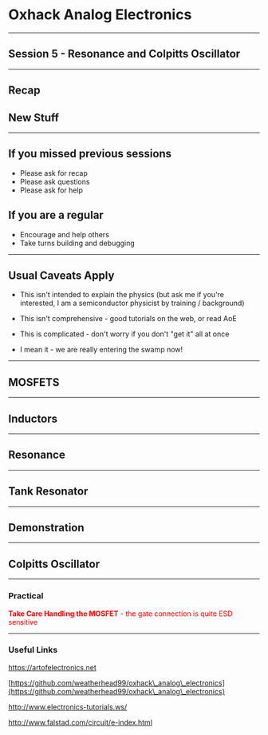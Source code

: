 # Oxhack Analog Electronics
-------------------
## Session 5 - Resonance and Colpitts Oscillator


---

## Recap 


## New Stuff

----


## If you missed previous sessions

* Please ask for recap
* Please ask questions
* Please ask for help

## If you are a regular

* Encourage and help others
* Take turns building and debugging

----

## Usual Caveats Apply

* This isn't intended to explain the physics (but ask me if you're interested, I am a semiconductor physicist by training / background)

* This isn't comprehensive - good tutorials on the web, or read AoE

* This is complicated - don't worry if you don't "get it" all at once

* I mean it - we are really entering the swamp now!


---

## MOSFETS


---


## Inductors


---


## Resonance


---


## Tank Resonator


----

## Demonstration


---


## Colpitts Oscillator


---


### Practical
<font color="red"> **Take Care Handling the MOSFET** - the gate connection is quite ESD sensitive </font>

---

### Useful Links

https://artofelectronics.net

[https://github.com/weatherhead99/oxhack\_analog\_electronics](https://github.com/weatherhead99/oxhack\_analog\_electronics)

http://www.electronics-tutorials.ws/

http://www.falstad.com/circuit/e-index.html

